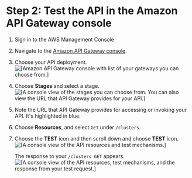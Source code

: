 # Step 2: Test the API in the Amazon API Gateway console<a name="tutorials_06_multi-API-use-step2"></a>

1. Sign in to the AWS Management Console

1. Navigate to the [Amazon API Gateway console](https://console.aws.amazon.com/apigateway/home)\.

1. Choose your API deployment\.  
![\[Amazon API Gateway console with list of your gateways you can choose from.\]](http://docs.aws.amazon.com/parallelcluster/latest/ug/images/gateway_choose.png)

1. Choose **Stages** and select a stage\.  
![\[A console view of the stages you can choose from. You can also view the URL that API Gateway provides for your API.\]](http://docs.aws.amazon.com/parallelcluster/latest/ug/images/gateway_address.png)

1. Note the URL that API Gateway provides for accessing or invoking your API\. It's highlighted in blue\.

1. Choose **Resources**, and select `GET` under `/clusters`\.

1. Choose the **TEST** icon and then scroll down and choose **TEST** icon\.  
![\[A console view of the API resources and test mechanisms.\]](http://docs.aws.amazon.com/parallelcluster/latest/ug/images/gateway_test.png)

   The response to your `/clusters GET` appears\.  
![\[A console view of the API resources, test mechanisms, and the response from your test request.\]](http://docs.aws.amazon.com/parallelcluster/latest/ug/images/gateway.png)